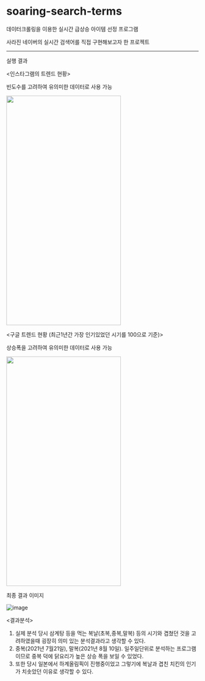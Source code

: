 # soaring-search-terms
데이터크롤링을 이용한 실시간 급상승 아이템 선정 프로그램

사라진 네이버의 실시간 검색어를 직접 구현해보고자 한 프로젝트

------------------------------------------------------------------------------------------
실행 결과

<인스타그램의 트렌드 현황>

빈도수를 고려하여 유의미한 데이터로 사용 가능

<img src = "https://user-images.githubusercontent.com/79080825/149832505-1c3bb589-cab4-4654-8818-0c129c1e4e98.PNG" width="300" height="600"/>

<구글 트렌드 현황 (최근1년간 가장 인기있었던 시기를 100으로 기준)>

상승폭을 고려하여 유의미한 데이터로 사용 가능

<img src = "https://user-images.githubusercontent.com/79080825/149832496-21d826f2-995b-4583-a53d-c7a381784142.PNG" width="300" height="600"/>

최종 결과 이미지

![image](https://user-images.githubusercontent.com/79080825/149952827-4def561e-0610-48ee-9dca-9cb2bf74b245.png)

<결과분석>

1. 실제 분석 당시 삼계탕 등을 먹는 복날(초복,중복,말복) 등의 시기와 겹쳤던 것을 고려하였을때 굉장히 의미 있는 분석결과라고 생각할 수 있다.
2. 중복(2021년 7월21일), 말복(2021년 8월 10일). 일주일단위로 분석하는 프로그램이므로 중복 덕에 닭요리가 높은 상승 폭을 보일 수 있었다.
3. 또한 당시 일본에서 하계올림픽이 진행중이었고 그렇기에 복날과 겹친 치킨의 인기가 치솟았던 이유로 생각할 수 있다.

